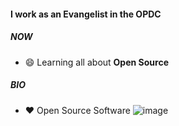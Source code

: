 <!--
**enlena612/enlena612** is a ✨ _special_ ✨ repository because its `README.md` (this file) appears on your GitHub profile.

Here are some ideas to get you started:

- 🔭 I’m currently working on ...
- 🌱 I’m currently learning ...
- 👯 I’m looking to collaborate on ...
- 🤔 I’m looking for help with ...
- 💬 Ask me about ...
- 📫 How to reach me: ...
- 😄 Pronouns: ...
- ⚡ Fun fact: ...
-->

#### I work as an Evangelist in the OPDC

##### NOW
- :smile: Learning all about **Open Source**
 
##### BIO
- :heart: Open Source Software
![image](https://user-images.githubusercontent.com/107330970/173211820-8225f0eb-affc-4360-a9da-f3af4328ef8b.png)

